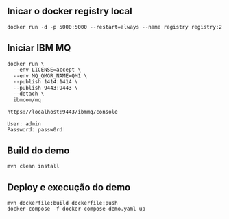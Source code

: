 

## Inicar o docker registry local

    docker run -d -p 5000:5000 --restart=always --name registry registry:2

## Iniciar IBM MQ

    docker run \
      --env LICENSE=accept \
      --env MQ_QMGR_NAME=QM1 \
      --publish 1414:1414 \
      --publish 9443:9443 \
      --detach \
      ibmcom/mq

    https://localhost:9443/ibmmq/console

    User: admin
    Password: passw0rd

## Build do demo

    mvn clean install

## Deploy e execução do demo

    mvn dockerfile:build dockerfile:push
    docker-compose -f docker-compose-demo.yaml up 
